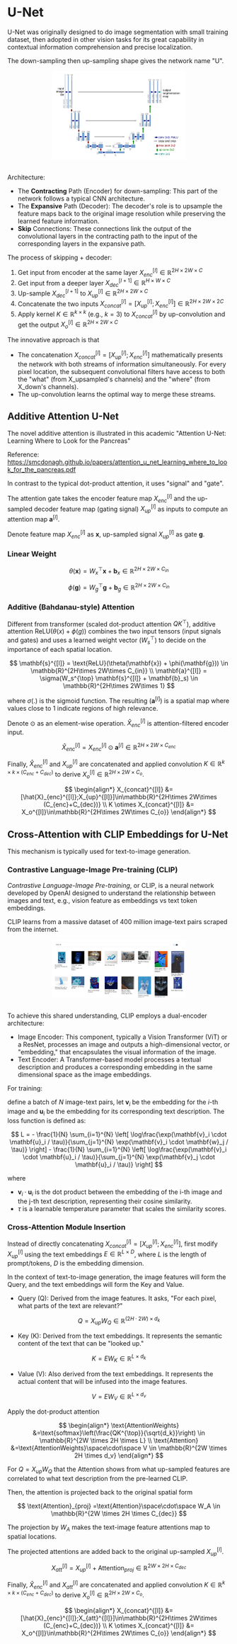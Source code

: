 # U-Net

U-Net was originally designed to do image segmentation with small training dataset,
then adopted in other vision tasks for its great capability in contextual information comprehension and precise localization.

The down-sampling then up-sampling shape gives the network name "U".

<div style="display: flex; justify-content: center;">
      <img src="imgs/u_net.png" width="60%" height="50%" alt="u_net" />
</div>
</br>

Architecture:

* The **Contracting** Path (Encoder) for down-sampling: This part of the network follows a typical CNN architecture.
* The **Expansive** Path (Decoder): The decoder's role is to upsample the feature maps back to the original image resolution while preserving the learned feature information.
* **Skip** Connections: These connections link the output of the convolutional layers in the contracting path to the input of the corresponding layers in the expansive path.

The process of skipping + decoder:

1. Get input from encoder at the same layer $X_{enc}^{[l]}\in\mathbb{R}^{2H\times 2W\times C}$
2. Get input from a deeper layer $X_{dec}^{[l+1]}\in\mathbb{R}^{H\times W\times C}$
3. Up-sample $X_{dec}^{[l+1]}$ to $X_{up}^{[l]}\in\mathbb{R}^{2H\times 2W\times C}$
4. Concatenate the two inputs $X_{concat}^{[l]}=[X_{up}^{[l]};X_{enc}^{[l]}]\in\mathbb{R}^{2H\times 2W\times 2C}$
5. Apply kernel $K\in\mathbb{R}^{k\times k}$ (e.g., $k=3$) to $X_{concat}^{[l]}$ by up-convolution and get the output $X_o^{[l]}\in\mathbb{R}^{2H\times 2W\times C}$

The innovative approach is that

* The concatenation $X_{concat}^{[l]}=[X_{up}^{[l]};X_{enc}^{[l]}]$ mathematically presents the network with both streams of information simultaneously. For every pixel location, the subsequent convolutional filters have access to both the "what" (from X_upsampled's channels) and the "where" (from X_down's channels).
* The up-convolution learns the optimal way to merge these streams.

## Additive Attention U-Net

The novel additive attention is illustrated in this academic "Attention U-Net: Learning Where to Look for the Pancreas"

Reference: https://smcdonagh.github.io/papers/attention_u_net_learning_where_to_look_for_the_pancreas.pdf

In contrast to the typical dot-product attention, it uses "signal" and "gate".

The attention gate takes the encoder feature map $X_{enc}^{[l]}$
and the up-sampled decoder feature map (gating signal) $X_{up}^{[l]}$
as inputs to compute an attention map $\mathbf{a}^{[l]}$.

Denote feature map $X_{enc}^{[l]}$ as $\mathbf{x}$, up-sampled signal $X_{up}^{[l]}$ as gate $\mathbf{g}$.

### Linear Weight

$$
\theta(\mathbf{x}) = W_{x}^{\top} \mathbf{x} + \mathbf{b}_x \in \mathbb{R}^{2H\times 2W\times C_{in}}
$$

$$
\phi(\mathbf{g}) = W_{g}^{\top} \mathbf{g} + \mathbf{b}_g \in \mathbb{R}^{2H\times 2W\times C_{in}}
$$

### Additive (Bahdanau-style) Attention

Different from transformer (scaled dot-product attention $QK^{\top}$), additive attention $\text{ReLU}\big(\theta(x) + \phi(g)\big)$ combines the two input tensors (input signals and gates) and uses a learned weight vector ($W_s^{\top}$) to decide on the importance of each spatial location.

$$
\mathbf{s}^{[l]} = \text{ReLU}(\theta(\mathbf{x}) + \phi(\mathbf{g})) \in \mathbb{R}^{2H\times 2W\times C_{in}} \\
\mathbf{a}^{[l]} = \sigma(W_s^{\top} \mathbf{s}^{[l]} + \mathbf{b}_s) \in \mathbb{R}^{2H\times 2W\times 1}
$$

where $\sigma(.)$ is the sigmoid function. The resulting ($\mathbf{a}^{[l]}$) is a spatial map where values close to $1$ indicate regions of high relevance.

Denote $\odot$ as an element-wise operation.
$\hat{X}_{enc}^{[l]}$ is attention-filtered encoder input.

$$
\hat{X}_{enc}^{[l]} = X_{enc}^{[l]} \odot \mathbf{a}^{[l]} \in \mathbb{R}^{2H\times 2W\times C_{enc}}
$$

Finally, $\hat{X}_{enc}^{[l]}$ and $X_{up}^{[l]}$ are concatenated and applied convolution $K\in\mathbb{R}^{k\times k\times(C_{enc}+C_{dec})}$ to derive $X_o^{[l]}\in\mathbb{R}^{2H\times 2W\times C_{o}}$.

$$
\begin{align*}
X_{concat}^{[l]} &=[\hat{X}_{enc}^{[l]};X_{up}^{[l]}]\in\mathbb{R}^{2H\times 2W\times (C_{enc}+C_{dec})} \\
K \otimes X_{concat}^{[l]} &= X_o^{[l]}\in\mathbb{R}^{2H\times 2W\times C_{o}}
\end{align*}
$$

## Cross-Attention with CLIP Embeddings for U-Net

This mechanism is typically used for text-to-image generation.

### Contrastive Language-Image Pre-training (CLIP)

*Contrastive Language-Image Pre-training*, or CLIP, is a neural network developed by OpenAI designed to understand the relationship between images and text, e.g., vision feature as embeddings vs text token embeddings.

CLIP learns from a massive dataset of 400 million image-text pairs scraped from the internet.

<div style="display: flex; justify-content: center;">
      <img src="imgs/clip_dataset.png" width="60%" height="30%" alt="clip_dataset" />
</div>
</br>

To achieve this shared understanding, CLIP employs a dual-encoder architecture:

* Image Encoder: This component, typically a Vision Transformer (ViT) or a ResNet, processes an image and outputs a high-dimensional vector, or "embedding," that encapsulates the visual information of the image.
* Text Encoder: A Transformer-based model processes a textual description and produces a corresponding embedding in the same dimensional space as the image embeddings.

For training:

define a batch of $N$ image-text pairs, let $\mathbf{v}_i$ be the embedding for the $i$-th image and $\mathbf{u}_i$ be the embedding for its corresponding text description. The loss function is defined as:

$$
L = - \frac{1}{N} \sum_{i=1}^{N} \left[ \log\frac{\exp(\mathbf{v}_i \cdot \mathbf{u}_i / \tau)}{\sum_{j=1}^{N} \exp(\mathbf{v}_i \cdot \mathbf{w}_j / \tau)} \right] - \frac{1}{N} \sum_{i=1}^{N} \left[ \log\frac{\exp(\mathbf{v}_i \cdot \mathbf{u}_i / \tau)}{\sum_{j=1}^{N} \exp(\mathbf{v}_j \cdot \mathbf{u}_i / \tau)} \right]
$$

where

* $\mathbf{v}_i \cdot \mathbf{u}_i$ is the dot product between the embedding of the i-th image and the j-th text description, representing their cosine similarity.
* $\tau$ is a learnable temperature parameter that scales the similarity scores.

### Cross-Attention Module Insertion

Instead of directly concatenating $X_{concat}^{[l]}=[X_{up}^{[l]};X_{enc}^{[l]}]$,
first modify $X_{up}^{[l]}$ using the text embeddings $E\in\mathbb{R}^{L\times D}$, where $L$ is the length of prompt/tokens, $D$ is the embedding dimension.

In the context of text-to-image generation, the image features will form the Query, and the text embeddings will form the Key and Value.

* Query (Q): Derived from the image features. It asks, "For each pixel, what parts of the text are relevant?"

$$
Q = X_{up} W_Q \in \mathbb{R}^{(2H \cdot 2W) \times d_k}
$$

* Key (K): Derived from the text embeddings. It represents the semantic content of the text that can be "looked up."

$$
K = E W_K \in \mathbb{R}^{L \times d_k}
$$

* Value (V): Also derived from the text embeddings. It represents the actual content that will be infused into the image features.

$$
V = E W_V \in \mathbb{R}^{L \times d_v}
$$

Apply the dot-product attention

$$
\begin{align*}
\text{AttentionWeights} &=\text{softmax}\left(\frac{QK^{\top}}{\sqrt{d_k}}\right) \in \mathbb{R}^{2W \times 2H \times L} \\
\text{Attention} &=\text{AttentionWeights}\space\cdot\space V  \in \mathbb{R}^{2W \times 2H \times d_v}
\end{align*}
$$

For $Q = X_{up} W_Q$ that the $\text{Attention}$ shows from what up-sampled features are correlated to what text description from the pre-learned CLIP.

Then, the attention is projected back to the original spatial form

$$
\text{Attention}_{proj} =\text{Attention}\space\cdot\space W_A  \in \mathbb{R}^{2W \times 2H \times C_{dec}}
$$

The projection by $W_A$ makes the text-image feature attentions map to spatial locations.

The projected attentions are added back to the original up-sampled $X_{up}^{[l]}$.

$$
X_{att}^{[l]}=X_{up}^{[l]}+\text{Attention}_{proj}  \in \mathbb{R}^{2W \times 2H \times C_{dec}}
$$

Finally, $\hat{X}_{enc}^{[l]}$ and $X_{att}^{[l]}$ are concatenated and applied convolution $K\in\mathbb{R}^{k\times k\times(C_{enc}+C_{dec})}$ to derive $X_o^{[l]}\in\mathbb{R}^{2H\times 2W\times C_{o}}$.

$$
\begin{align*}
X_{concat}^{[l]} &=[\hat{X}_{enc}^{[l]};X_{att}^{[l]}]\in\mathbb{R}^{2H\times 2W\times (C_{enc}+C_{dec})} \\
K \otimes X_{concat}^{[l]} &= X_o^{[l]}\in\mathbb{R}^{2H\times 2W\times C_{o}}
\end{align*}
$$
